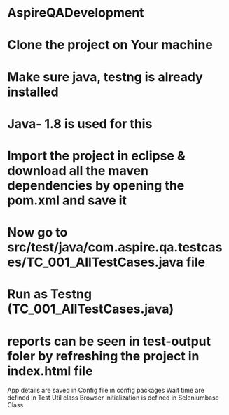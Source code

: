 # AspireQADevelopment
# Clone the project on Your machine 
# Make sure java, testng is already installed 
# Java- 1.8 is used for this 
# Import the project in eclipse & download all the maven dependencies by opening the pom.xml and save it 
# Now go to src/test/java/com.aspire.qa.testcases/TC_001_AllTestCases.java file
# Run as Testng (TC_001_AllTestCases.java)
# reports can be seen in test-output foler by refreshing the project in index.html file 

App details are saved in Config file in config packages
Wait time are defined in Test Util class
Browser initialization is defined in Seleniumbase Class 
